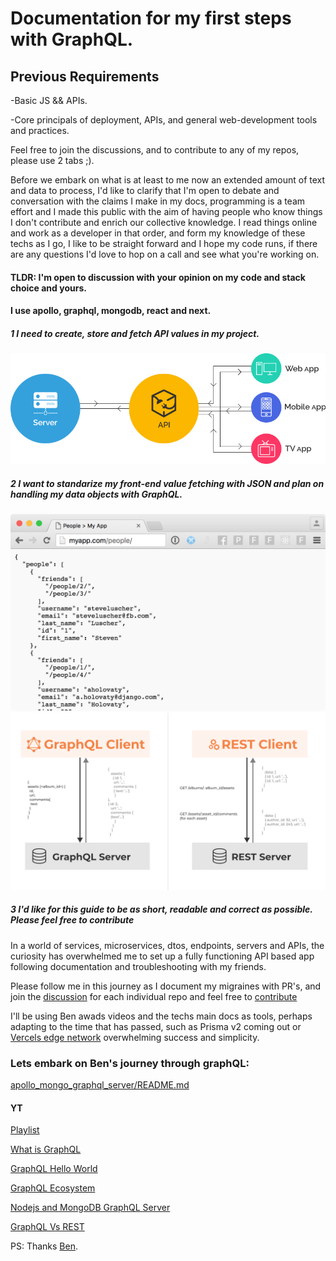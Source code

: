 # Documentation for my first steps with GraphQL.

## Previous Requirements

-Basic JS && APIs.

-Core principals of deployment, APIs, and general web-development tools and practices.

Feel free to join the discussions, and to contribute to any of my repos, please use 2 tabs ;).

Before we embark on what is at least to me now an extended amount of text and data to process, I'd like to clarify that I'm open to debate and conversation with the claims I make in my docs, programming is a team effort and I made this public with the aim of having people who know things I don't contribute and enrich our collective knowledge. I read things online and work as a developer in that order, and form my knowledge of these techs as I go, I like to be straight forward and I hope my code runs, if there are any questions I'd love to hop on a call and see what you're working on.

#### TLDR: I'm open to discussion with your opinion on my code and stack choice and yours.

#### I use apollo, graphql, mongodb, react and next.

##### 1 I need to create, store and fetch API values in my project.

![api schema one image](public/images/api/api_schema1.png)

##### 2 I want to standarize my front-end value fetching with JSON and plan on handling my data objects with GraphQL.

![front end fetching schema one image](public/images/api/front_fetching_schema1.png)
![graphql schema one image](public/images/api/graphql_schema1.png)

##### 3 I'd like for this guide to be as short, readable and correct as possible. Please feel free to contribute

In a world of services, microservices, dtos, endpoints, servers and APIs, the curiosity has overwhelmed me to set up a fully functioning API based app following documentation and troubleshooting with my friends. 

Please follow me in this journey as I document my migraines with PR's, and join the [discussion](https://github.com/pmascaraque/graphql-docs/discussions) for each individual repo and feel free to [contribute](https://github.com/pmascaraque/graphql-docs/blob/main/CONTRIBUTING.md) 

I'll be using Ben awads videos and the techs main docs as tools, perhaps adapting to the time that has passed, such as Prisma v2 coming out or [Vercels edge network](https://vercel.com/docs/concepts/edge-network/overview) overwhelming success and simplicity.
### Lets embark on Ben's journey through graphQL:


[apollo_mongo_graphql_server/README.md](apollo_mongo_graphql_server/README.md)

#### YT

[Playlist](https://www.youtube.com/playlist?list=PLN3n1USn4xlkDk8vPVtgyGG3_1eXYPrW-)

[What is GraphQL](https://youtu.be/G0flJz7Zbvc)

[GraphQL Hello World](https://youtu.be/DyvsMKsEsyE)

[GraphQL Ecosystem](https://youtu.be/VnG7ej56lWw)

[Nodejs and MongoDB GraphQL Server](https://youtu.be/YFkJGEefgU8)

[GraphQL Vs REST](https://youtu.be/AYZOHt6kz6Y)

PS: Thanks [Ben](https://www.youtube.com/channel/UC-8QAzbLcRglXeN_MY9blyw).
